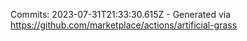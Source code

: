 Commits: 2023-07-31T21:33:30.615Z - Generated via https://github.com/marketplace/actions/artificial-grass
<br>
